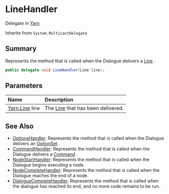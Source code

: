 # LineHandler

Delegate in [Yarn](/docs/api/csharp/yarn.md)

Inherits from `System.MulticastDelegate`

## Summary


Represents the method that is called when the Dialogue delivers a  <a href="yarn.line.md">Line</a> .


```csharp
public delegate void LineHandler(Line line);
```

## Parameters

|Name|Description|
|:---|:---|
|[Yarn.Line](/docs/api/csharp/yarn.line.md) line|The  <a href="yarn.line.md">Line</a>  that has been delivered.|

## See Also

* [OptionsHandler](/docs/api/csharp/yarn.optionshandler.md): Represents the method that is called when the Dialogue delivers an  <a href="yarn.optionset.md">OptionSet</a> .
* [CommandHandler](/docs/api/csharp/yarn.commandhandler.md): Represents the method that is called when the Dialogue delivers a  <a href="yarn.command.md">Command</a> .
* [NodeStartHandler](/docs/api/csharp/yarn.nodestarthandler.md): Represents the method that is called when the Dialogue begins executing a node.
* [NodeCompleteHandler](/docs/api/csharp/yarn.nodecompletehandler.md): Represents the method that is called when the Dialogue reaches the end of a node.
* [DialogueCompleteHandler](/docs/api/csharp/yarn.dialoguecompletehandler.md): Represents the method that is called when the dialogue has reached its end, and no more code remains to be run.

